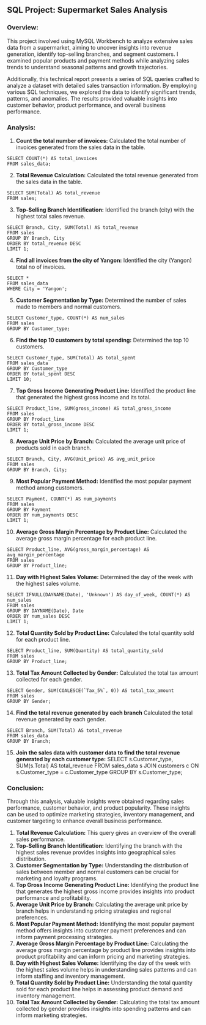 ## SQL Project: Supermarket Sales Analysis

### Overview:
This project involved using MySQL Workbench to analyze extensive sales data from a supermarket, aiming to uncover insights into revenue generation, identify top-selling branches, and segment customers. I examined popular products and payment methods while analyzing sales trends to understand seasonal patterns and growth trajectories.

Additionally, this technical report presents a series of SQL queries crafted to analyze a dataset with detailed sales transaction information. By employing various SQL techniques, we explored the data to identify significant trends, patterns, and anomalies. The results provided valuable insights into customer behavior, product performance, and overall business performance.


### Analysis:
1. **Count the total number of invoices:** Calculated the total number of invoices generated from the sales data in the table.
```
SELECT COUNT(*) AS total_invoices
FROM sales_data;
```

2. **Total Revenue Calculation:** Calculated the total revenue generated from the sales data in the table.
```
SELECT SUM(Total) AS total_revenue
FROM sales;
```

3. **Top-Selling Branch Identification:** Identified the branch (city) with the highest total sales revenue.
```
SELECT Branch, City, SUM(Total) AS total_revenue
FROM sales
GROUP BY Branch, City
ORDER BY total_revenue DESC
LIMIT 1;
```

4. **Find all invoices from the city of Yangon:** Identified the city (Yangon) total no of invoices.
```
SELECT *
FROM sales_data
WHERE City = 'Yangon';
```

5. **Customer Segmentation by Type:** Determined the number of sales made to members and normal customers.
```
SELECT Customer_type, COUNT(*) AS num_sales
FROM sales
GROUP BY Customer_type;
```

6. **Find the top 10 customers by total spending:** Determined the top 10 customers.
```
SELECT Customer_type, SUM(Total) AS total_spent
FROM sales_data
GROUP BY Customer_type
ORDER BY total_spent DESC
LIMIT 10;
```

7. **Top Gross Income Generating Product Line:** Identified the product line that generated the highest gross income and its total.
```
SELECT Product_line, SUM(gross_income) AS total_gross_income
FROM sales
GROUP BY Product_line
ORDER BY total_gross_income DESC
LIMIT 1;
```
8. **Average Unit Price by Branch:** Calculated the average unit price of products sold in each branch.
```
SELECT Branch, City, AVG(Unit_price) AS avg_unit_price
FROM sales
GROUP BY Branch, City;
```
9. **Most Popular Payment Method:** Identified the most popular payment method among customers.
```
SELECT Payment, COUNT(*) AS num_payments
FROM sales
GROUP BY Payment
ORDER BY num_payments DESC
LIMIT 1;
```
10. **Average Gross Margin Percentage by Product Line:** Calculated the average gross margin percentage for each product line.
```
SELECT Product_line, AVG(gross_margin_percentage) AS avg_margin_percentage
FROM sales
GROUP BY Product_line;
```
11. **Day with Highest Sales Volume:** Determined the day of the week with the highest sales volume.
```
SELECT IFNULL(DAYNAME(Date), 'Unknown') AS day_of_week, COUNT(*) AS num_sales
FROM sales
GROUP BY DAYNAME(Date), Date
ORDER BY num_sales DESC
LIMIT 1;
```
12. **Total Quantity Sold by Product Line:** Calculated the total quantity sold for each product line.
```
SELECT Product_line, SUM(Quantity) AS total_quantity_sold
FROM sales
GROUP BY Product_line;
```
13. **Total Tax Amount Collected by Gender:** Calculated the total tax amount collected for each gender.
```
SELECT Gender, SUM(COALESCE(`Tax_5%`, 0)) AS total_tax_amount
FROM sales
GROUP BY Gender;
```

14. **Find the total revenue generated by each branch** Calculated the total revenue generated by each gender.
```
SELECT Branch, SUM(Total) AS total_revenue
FROM sales_data
GROUP BY Branch;
```

15. **Join the sales data with customer data to find the total revenue generated by each customer type:** 
SELECT s.Customer_type, SUM(s.Total) AS total_revenue
FROM sales_data s
JOIN customers c ON s.Customer_type = c.Customer_type
GROUP BY s.Customer_type;

### Conclusion:
Through this analysis, valuable insights were obtained regarding sales performance, customer behavior, and product popularity. These insights can be used to optimize marketing strategies, inventory management, and customer targeting to enhance overall business performance.
1. **Total Revenue Calculation:** This query gives an overview of the overall sales performance.
2. **Top-Selling Branch Identification:** Identifying the branch with the highest sales revenue provides insights into geographical sales distribution.
3. **Customer Segmentation by Type:** Understanding the distribution of sales between member and normal customers can be crucial for marketing and loyalty programs.
4. **Top Gross Income Generating Product Line:** Identifying the product line that generates the highest gross income provides insights into product performance and profitability.
5. **Average Unit Price by Branch:** Calculating the average unit price by branch helps in understanding pricing strategies and regional preferences.
6. **Most Popular Payment Method:** Identifying the most popular payment method offers insights into customer payment preferences and can inform payment processing strategies.
7. **Average Gross Margin Percentage by Product Line:** Calculating the average gross margin percentage by product line provides insights into product profitability and can inform pricing and marketing strategies.
8. **Day with Highest Sales Volume:** Identifying the day of the week with the highest sales volume helps in understanding sales patterns and can inform staffing and inventory management.
9. **Total Quantity Sold by Product Line:** Understanding the total quantity sold for each product line helps in assessing product demand and inventory management.
10. **Total Tax Amount Collected by Gender:** Calculating the total tax amount collected by gender provides insights into spending patterns and can inform marketing strategies.
